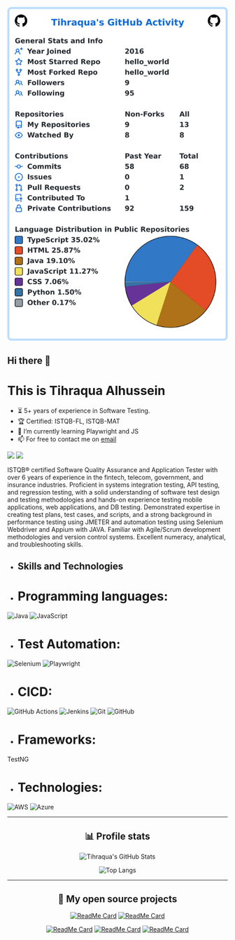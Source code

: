 [![My user statistics](images/userstats.svg)](https://github.com/tihraqua/user-statistician)
## Hi there 👋
# This is Tihraqua Alhussein
- ⏳ 5+ years of experience in Software Testing.
- 🏆 Certified: ISTQB-FL, ISTQB-MAT
- 🌱 I’m currently learning Playwright and JS
- 📫 For free to contact me on [email](mailto:tihraquamahdi@gmail.com)

<p>
<a href="https://www.linkedin.com/in/tihraqua/" target="_blank" rel="noopener noreferrer"><img src="https://img.shields.io/badge/My%20LinkedIn-0077b5" height=25></a>
 <a href="https://tihraquamahdi.dev/" target="_blank" rel="noopener noreferrer"><img src="https://img.shields.io/badge/My%20Personal%20Website-08296b" height=25></a>
</p> 



ISTQB® certified Software Quality Assurance and Application Tester with over 6 years of experience in the fintech, telecom,
government, and insurance industries. Proficient in systems integration testing, API testing, and regression testing, with a solid
understanding of software test design and testing methodologies and hands-on experience testing mobile applications, web
applications, and DB testing. Demonstrated expertise in creating test plans, test cases, and scripts, and a strong background in
performance testing using JMETER and automation testing using Selenium Webdriver and Appium with JAVA. Familiar with
Agile/Scrum development methodologies and version control systems. Excellent numeracy, analytical, and troubleshooting skills.


- ## Skills and Technologies

- # Programming languages:
![Java](https://img.shields.io/badge/java-%23ED8B00.svg?style=for-the-badge&logo=openjdk&logoColor=white) ![JavaScript](https://img.shields.io/badge/javascript-%23323330.svg?style=for-the-badge&logo=javascript&logoColor=%23F7DF1E) 
- # Test Automation:
 ![Selenium](https://img.shields.io/badge/-selenium-%43B02A?style=for-the-badge&logo=selenium&logoColor=white) ![Playwright](https://img.shields.io/badge/-playwright-%232EAD33?style=for-the-badge&logo=playwright&logoColor=white)
- # CICD:
 ![GitHub Actions](https://img.shields.io/badge/github%20actions-%232671E5.svg?style=for-the-badge&logo=githubactions&logoColor=white) ![Jenkins](https://img.shields.io/badge/jenkins-%232C5263.svg?style=for-the-badge&logo=jenkins&logoColor=white) ![Git](https://img.shields.io/badge/git-%23F05033.svg?style=for-the-badge&logo=git&logoColor=white)  ![GitHub](https://img.shields.io/badge/github-%23121011.svg?style=for-the-badge&logo=github&logoColor=white)
- # Frameworks:
 TestNG
- # Technologies:
 ![AWS](https://img.shields.io/badge/AWS-%23FF9900.svg?style=for-the-badge&logo=amazon-aws&logoColor=white) ![Azure](https://img.shields.io/badge/azure-%230072C6.svg?style=for-the-badge&logo=microsoftazure&logoColor=white)

  ---------------------------------------------------------------------------------------------------------------------------


<div align="center">

<h2>📊 Profile stats</h2>

![Tihraqua's GitHub Stats](https://github-readme-stats.vercel.app/api?username=tihraqua&show_icons=true&theme=radical)
  
![Top Langs](https://github-readme-stats.vercel.app/api/top-langs/?username=tihraqua&hide=scss,css,html&theme=dark&layout=compact)

</div>

------------------------------------------------------------------------------------------------------------------------------------------------------------------------------------------------  
<div align="center">
  <h2>🎉 My open source projects</h2>

[![ReadMe Card](https://github-readme-stats.vercel.app/api/pin/?username=tihraqua&repo=AutomationSauceLab&theme=radical)](https://github.com/tihraqua/AutomationSauceLab)
[![ReadMe Card](https://github-readme-stats.vercel.app/api/pin/?username=tihraqua&repo=hello_world&theme=merko)](https://github.com/tihraqua/hello_world) 

[![ReadMe Card](https://github-readme-stats.vercel.app/api/pin/?username=tihraqua&repo=shaft-demo&theme=gruvbox)](https://github.com/tihraqua/shaft-demo)
[![ReadMe Card](https://github-readme-stats.vercel.app/api/pin/?username=tihraqua&repo=225-github-actions-demo&theme=dark)](https://github.com/tihraqua/225-github-actions-demo)
[![ReadMe Card](https://github-readme-stats.vercel.app/api/pin/?username=tihraqua&repo=ElementalSelenium&theme=dark)](https://github.com/tihraqua/ElementalSelenium)
  
  
</div>
